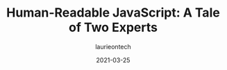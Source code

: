 ---
author: laurieontech
date: 2021-03-25
layout: post.njk
publisher: alistapart
tags:
  - article
  - javascript
  - maintainability
target_url: https://alistapart.com/article/human-readable-javascript/
title: "Human-Readable JavaScript: A Tale of Two Experts"
---
